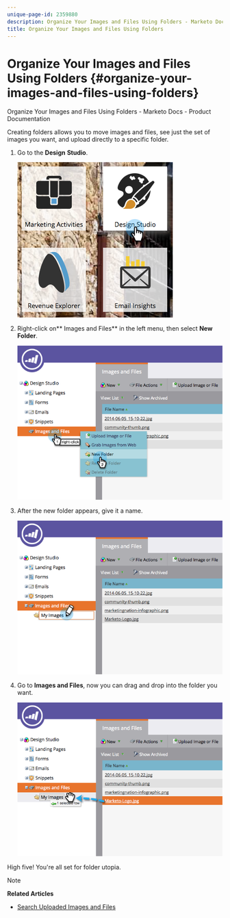 ```yaml
---
unique-page-id: 2359880
description: Organize Your Images and Files Using Folders - Marketo Docs - Product Documentation
title: Organize Your Images and Files Using Folders
---
```


# Organize Your Images and Files Using Folders {#organize-your-images-and-files-using-folders}

Organize Your Images and Files Using Folders - Marketo Docs - Product Documentation

Creating folders allows you to move images and files, see just the set of images you want, and upload directly to a specific folder. &nbsp;

1. Go to the **Design** **Studio**.

   ![](assets/designstudio-7.png)

1. Right-click on** Images and Files** in the left menu, then select **New Folder**.

   ![](assets/image2014-9-16-11-3a25-3a45.png)

1. After the new folder appears, give it a name.

   ![](assets/image2014-9-16-11-3a25-3a53.png)

1. Go to **Images and Files**, now you can drag and drop into the folder you want.

   ![](assets/image2014-9-16-11-3a26-3a0.png)

High five! You're all set for folder utopia.&nbsp;

>[!NOTE]
>
>**Related Articles**
>
>* [Search Uploaded Images and Files](search-uploaded-images-and-files.md)
>

